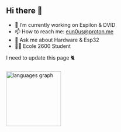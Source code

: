 ## Hi there 👋

- 🔭 I’m currently working on Espilon & DVID
- 📫 How to reach me: eun0us@proton.me
- 💬 Ask me about Hardware & Esp32
- 🏴‍☠️ Ecole 2600 Student

I need to update this page 🐈

###

<div align="left">
  <img src="https://github-readme-stats.vercel.app/api/top-langs?username=Eun0us&locale=en&hide_title=false&layout=compact&card_width=320&langs_count=5&theme=dracula&hide_border=false&order=2" height="150" alt="languages graph"  />
</div>

###
<!--


**Eun0us/Eun0us** is a ✨ _special_ ✨ repository because its `README.md` (this file) appears on your GitHub profile.
- 🌱 I’m currently learning ...
- 👯 I’m looking to collaborate on ...
- 🤔 I’m looking for help with ...
- 😄 Pronouns: ...
- ⚡ Fun fact: ...
-->
